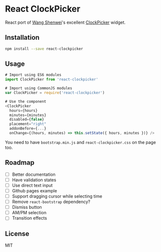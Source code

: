 # React ClockPicker

React port of [Wang Shenwei](https://github.com/weareoutman)'s excellent [ClockPicker](https://github.com/weareoutman/clockpicker) widget.

## Installation

``` sh
npm install --save react-clockpicker
```

## Usage

``` javascript
# Import using ES6 modules
import ClockPicker from 'react-clockpicker'

# Import using CommonJS modules
var ClockPicker = require('react-clockpicker')

# Use the component
<ClockPicker
  hours={hours}
  minutes={minutes}
  disabled={false}
  placement="right"
  addonBefore={...}
  onChange={(hours, minutes) => this.setState({ hours, minutes })} />
```

You need to have `bootstrap.min.js` and `react-clockpicker.css` on the page too.

## Roadmap

- [ ] Better documentation
- [ ] Have validation states
- [ ] Use direct text input
- [ ] Github pages example
- [ ] Support dragging cursor while selecting time
- [ ] Remove `react-bootstrap` dependency?
- [ ] Dismiss button
- [ ] AM/PM selection
- [ ] Transition effects

## License

MIT
